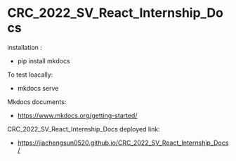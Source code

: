 # CRC_2022_SV_React_Internship_Docs
installation : 
 - pip install mkdocs 

To test loacally:
 - mkdocs serve
 
Mkdocs documents: 
 - https://www.mkdocs.org/getting-started/

CRC_2022_SV_React_Internship_Docs deployed link: 
 - https://jiachengsun0520.github.io/CRC_2022_SV_React_Internship_Docs/

